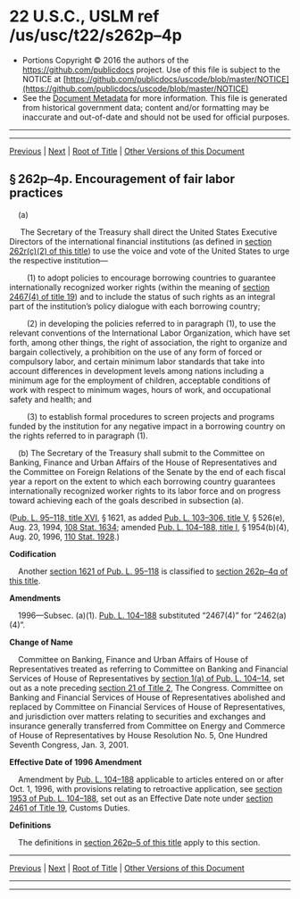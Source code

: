 ---
---

# 22 U.S.C., USLM ref /us/usc/t22/s262p–4p

* Portions Copyright © 2016 the authors of the https://github.com/publicdocs project.
  Use of this file is subject to the NOTICE at [https://github.com/publicdocs/uscode/blob/master/NOTICE](https://github.com/publicdocs/uscode/blob/master/NOTICE)
* See the [Document Metadata](././../../../..//README.md) for more information.
  This file is generated from historical government data; content and/or formatting may be inaccurate and out-of-date and should not be used for official purposes.

----------
----------

[Previous](./../../../..//us/usc/t22/ch7/m__us_usc_t22_s262p–4o.md) | [Next](./../../../..//us/usc/t22/ch7/m__us_usc_t22_s262p–4q.md) | [Root of Title](./../../../../) | [Other Versions of this Document](https://publicdocs.github.io/go/links?ns=uslm&ref=%2Fus%2Fusc%2Ft22%2Fs262p%E2%80%934p)

## § 262p–4p. Encouragement of fair labor practices

    (a)

     The Secretary of the Treasury shall direct the United States Executive Directors of the international financial institutions (as defined in [section 262r(c)(2) of this title][/us/usc/t22/s262r/c/2]) to use the voice and vote of the United States to urge the respective institution—

        (1) to adopt policies to encourage borrowing countries to guarantee internationally recognized worker rights (within the meaning of [section 2467(4) of title 19][/us/usc/t19/s2467/4]) and to include the status of such rights as an integral part of the institution’s policy dialogue with each borrowing country;

        (2) in developing the policies referred to in paragraph (1), to use the relevant conventions of the International Labor Organization, which have set forth, among other things, the right of association, the right to organize and bargain collectively, a prohibition on the use of any form of forced or compulsory labor, and certain minimum labor standards that take into account differences in development levels among nations including a minimum age for the employment of children, acceptable conditions of work with respect to minimum wages, hours of work, and occupational safety and health; and

        (3) to establish formal procedures to screen projects and programs funded by the institution for any negative impact in a borrowing country on the rights referred to in paragraph (1).

    (b) The Secretary of the Treasury shall submit to the Committee on Banking, Finance and Urban Affairs of the House of Representatives and the Committee on Foreign Relations of the Senate by the end of each fiscal year a report on the extent to which each borrowing country guarantees internationally recognized worker rights to its labor force and on progress toward achieving each of the goals described in subsection (a).

([Pub. L. 95–118, title XVI][/us/pl/95/118/tXVI], § 1621, as added [Pub. L. 103–306, title V][/us/pl/103/306/tV], § 526(e), Aug. 23, 1994, [108 Stat. 1634][/us/stat/108/1634]; amended [Pub. L. 104–188, title I][/us/pl/104/188/tI], § 1954(b)(4), Aug. 20, 1996, [110 Stat. 1928][/us/stat/110/1928].)

 __Codification__ 

    Another [section 1621 of Pub. L. 95–118][/us/pl/95/118/s1621] is classified to [section 262p–4q of this title][/us/usc/t22/s262p–4q].

 __Amendments__ 

    1996—Subsec. (a)(1). [Pub. L. 104–188][/us/pl/104/188] substituted “2467(4)” for “2462(a)(4)”.

 __Change of Name__ 

    Committee on Banking, Finance and Urban Affairs of House of Representatives treated as referring to Committee on Banking and Financial Services of House of Representatives by [section 1(a) of Pub. L. 104–14][/us/pl/104/14/s1/a], set out as a note preceding [section 21 of Title 2][/us/usc/t2/s21], The Congress. Committee on Banking and Financial Services of House of Representatives abolished and replaced by Committee on Financial Services of House of Representatives, and jurisdiction over matters relating to securities and exchanges and insurance generally transferred from Committee on Energy and Commerce of House of Representatives by House Resolution No. 5, One Hundred Seventh Congress, Jan. 3, 2001.

 __Effective Date of 1996 Amendment__ 

    Amendment by [Pub. L. 104–188][/us/pl/104/188] applicable to articles entered on or after Oct. 1, 1996, with provisions relating to retroactive application, see [section 1953 of Pub. L. 104–188][/us/pl/104/188/s1953], set out as an Effective Date note under [section 2461 of Title 19][/us/usc/t19/s2461], Customs Duties.

 __Definitions__ 

    The definitions in [section 262p–5 of this title][/us/usc/t22/s262p–5] apply to this section.

----------

[Previous](./../../../..//us/usc/t22/ch7/m__us_usc_t22_s262p–4o.md) | [Next](./../../../..//us/usc/t22/ch7/m__us_usc_t22_s262p–4q.md) | [Root of Title](./../../../../) | [Other Versions of this Document](https://publicdocs.github.io/go/links?ns=uslm&ref=%2Fus%2Fusc%2Ft22%2Fs262p%E2%80%934p)

----------
----------

[/us/usc/t22/s262r/c/2]: https://publicdocs.github.io/go/links?ns=uslm&ref=%2Fus%2Fusc%2Ft22%2Fs262r%2Fc%2F2
[/us/usc/t19/s2467/4]: https://publicdocs.github.io/go/links?ns=uslm&ref=%2Fus%2Fusc%2Ft19%2Fs2467%2F4
[/us/pl/95/118/tXVI]: https://publicdocs.github.io/go/links?ns=uslm&ref=%2Fus%2Fpl%2F95%2F118%2FtXVI
[/us/pl/103/306/tV]: https://publicdocs.github.io/go/links?ns=uslm&ref=%2Fus%2Fpl%2F103%2F306%2FtV
[/us/stat/108/1634]: https://publicdocs.github.io/go/links?ns=uslm&ref=%2Fus%2Fstat%2F108%2F1634
[/us/pl/104/188/tI]: https://publicdocs.github.io/go/links?ns=uslm&ref=%2Fus%2Fpl%2F104%2F188%2FtI
[/us/stat/110/1928]: https://publicdocs.github.io/go/links?ns=uslm&ref=%2Fus%2Fstat%2F110%2F1928
[/us/pl/95/118/s1621]: https://publicdocs.github.io/go/links?ns=uslm&ref=%2Fus%2Fpl%2F95%2F118%2Fs1621
[/us/usc/t22/s262p–4q]: https://publicdocs.github.io/go/links?ns=uslm&ref=%2Fus%2Fusc%2Ft22%2Fs262p%E2%80%934q
[/us/pl/104/188]: https://publicdocs.github.io/go/links?ns=uslm&ref=%2Fus%2Fpl%2F104%2F188
[/us/pl/104/14/s1/a]: https://publicdocs.github.io/go/links?ns=uslm&ref=%2Fus%2Fpl%2F104%2F14%2Fs1%2Fa
[/us/usc/t2/s21]: https://publicdocs.github.io/go/links?ns=uslm&ref=%2Fus%2Fusc%2Ft2%2Fs21
[/us/pl/104/188]: https://publicdocs.github.io/go/links?ns=uslm&ref=%2Fus%2Fpl%2F104%2F188
[/us/pl/104/188/s1953]: https://publicdocs.github.io/go/links?ns=uslm&ref=%2Fus%2Fpl%2F104%2F188%2Fs1953
[/us/usc/t19/s2461]: https://publicdocs.github.io/go/links?ns=uslm&ref=%2Fus%2Fusc%2Ft19%2Fs2461
[/us/usc/t22/s262p–5]: https://publicdocs.github.io/go/links?ns=uslm&ref=%2Fus%2Fusc%2Ft22%2Fs262p%E2%80%935


